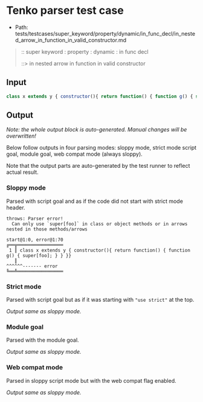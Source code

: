 # Tenko parser test case

- Path: tests/testcases/super_keyword/property/dynamic/in_func_decl/in_nested_arrow_in_function_in_valid_constructor.md

> :: super keyword : property : dynamic : in func decl
>
> ::> in nested arrow in function in valid constructor

## Input


`````js
class x extends y { constructor(){ return function() { function g() { super[foo]; } } }}
`````

## Output

_Note: the whole output block is auto-generated. Manual changes will be overwritten!_

Below follow outputs in four parsing modes: sloppy mode, strict mode script goal, module goal, web compat mode (always sloppy).

Note that the output parts are auto-generated by the test runner to reflect actual result.

### Sloppy mode

Parsed with script goal and as if the code did not start with strict mode header.

`````
throws: Parser error!
  Can only use `super[foo]` in class or object methods or in arrows nested in those methods/arrows

start@1:0, error@1:70
╔══╦═════════════════
 1 ║ class x extends y { constructor(){ return function() { function g() { super[foo]; } } }}
   ║                                                                       ^^^^^^------- error
╚══╩═════════════════

`````

### Strict mode

Parsed with script goal but as if it was starting with `"use strict"` at the top.

_Output same as sloppy mode._

### Module goal

Parsed with the module goal.

_Output same as sloppy mode._

### Web compat mode

Parsed in sloppy script mode but with the web compat flag enabled.

_Output same as sloppy mode._
